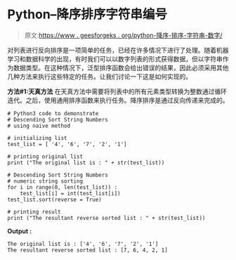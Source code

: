 # Python–降序排序字符串编号

> 原文:[https://www . geesforgeks . org/python-降序-排序-字符串-数字/](https://www.geeksforgeeks.org/python-descending-sort-string-numbers/)

对列表进行反向排序是一项简单的任务，已经在许多情况下进行了处理。随着机器学习和数据科学的出现，有时我们可以以数字列表的形式获得数据，但以字符串作为数据类型。在这种情况下，泛型排序函数会给出错误的结果，因此必须采用其他几种方法来执行这些特定的任务。让我们讨论一下这是如何实现的。

**方法#1:天真方法**
在天真方法中需要将列表中的所有元素类型转换为整数通过循环迭代。之后，使用通用排序函数来执行任务。降序排序是通过反向传递来完成的。

```
# Python3 code to demonstrate 
# Descending Sort String Numbers
# using naive method 

# initializing list 
test_list = [ '4', '6', '7', '2', '1']

# printing original list 
print ("The original list is : " + str(test_list))

# Descending Sort String Numbers
# numeric string sorting
for i in range(0, len(test_list)) :
    test_list[i] = int(test_list[i])
test_list.sort(reverse = True)

# printing result
print ("The resultant reverse sorted list : " + str(test_list))
```

**Output :**

```
The original list is : ['4', '6', '7', '2', '1']
The resultant reverse sorted list : [7, 6, 4, 2, 1]

```